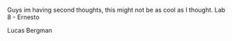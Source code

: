 Guys im having second thoughts, this might not be as cool as I thought. 
Lab 8 - Ernesto

Lucas Bergman